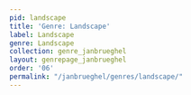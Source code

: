 ```yaml
---
pid: landscape
title: 'Genre: Landscape'
label: Landscape
genre: Landscape
collection: genre_janbrueghel
layout: genrepage_janbrueghel
order: '06'
permalink: "/janbrueghel/genres/landscape/"
---
```

